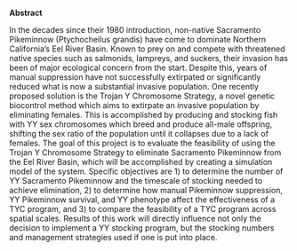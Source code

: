 **Abstract**

In the decades since their 1980 introduction, non-native Sacramento Pikeminnow (Ptychocheilus grandis) have come to dominate Northern California’s Eel River Basin. Known to prey on and compete with threatened native species such as salmonids, lampreys, and suckers, their invasion has been of major ecological concern from the start. Despite this, years of manual suppression have not successfully extirpated or significantly reduced what is now a substantial invasive population. One recently proposed solution is the Trojan Y Chromosome Strategy, a novel genetic biocontrol method which aims to extirpate an invasive population by eliminating females. This is accomplished by producing and stocking fish with YY sex chromosomes which breed and produce all-male offspring, shifting the sex ratio of the population until it collapses due to a lack of females. The goal of this project is to evaluate the feasibility of using the Trojan Y Chromosome Strategy to eliminate Sacramento Pikeminnow from the Eel River Basin, which  will be accomplished by creating a simulation model of the system. Specific objectives are 1) to determine the number of YY Sacramento Pikeminnow and the timescale of stocking needed to achieve elimination, 2) to determine how manual Pikeminnow suppression, YY Pikeminnow survival, and YY phenotype affect the effectiveness of a TYC program, and 3) to compare the feasibility of a TYC program across spatial scales. Results of this work will directly influence not only the decision to implement a YY stocking program, but the stocking numbers and management strategies used if one is put into place. 
